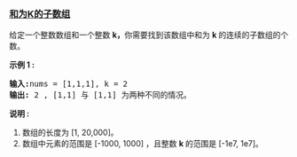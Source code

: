 ### [和为K的子数组](https://leetcode-cn.com/problems/subarray-sum-equals-k)

<p>给定一个整数数组和一个整数&nbsp;<strong>k，</strong>你需要找到该数组中和为&nbsp;<strong>k&nbsp;</strong>的连续的子数组的个数。</p>

<p><strong>示例 1 :</strong></p>

<pre>
<strong>输入:</strong>nums = [1,1,1], k = 2
<strong>输出:</strong> 2 , [1,1] 与 [1,1] 为两种不同的情况。
</pre>

<p><strong>说明 :</strong></p>

<ol>
	<li>数组的长度为 [1, 20,000]。</li>
	<li>数组中元素的范围是 [-1000, 1000] ，且整数&nbsp;<strong>k&nbsp;</strong>的范围是&nbsp;[-1e7, 1e7]。</li>
</ol>

